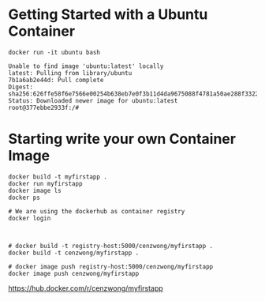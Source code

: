 # Getting Started with a Ubuntu Container

```
docker run -it ubuntu bash
```
```
Unable to find image 'ubuntu:latest' locally
latest: Pulling from library/ubuntu
7b1a6ab2e44d: Pull complete 
Digest: sha256:626ffe58f6e7566e00254b638eb7e0f3b11d4da9675088f4781a50ae288f3322
Status: Downloaded newer image for ubuntu:latest
root@377ebbe2933f:/# 
```


# Starting write your own Container Image
```
docker build -t myfirstapp .
docker run myfirstapp
docker image ls
docker ps
```
```
# We are using the dockerhub as container registry
docker login



# docker build -t registry-host:5000/cenzwong/myfirstapp .
docker build -t cenzwong/myfirstapp .

# docker image push registry-host:5000/cenzwong/myfirstapp
docker image push cenzwong/myfirstapp
```

https://hub.docker.com/r/cenzwong/myfirstapp